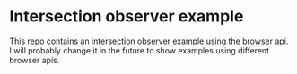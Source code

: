 # Intersection observer example
This repo contains an intersection observer example using the browser api. I will probably change it in the future to show examples using different browser apis.
